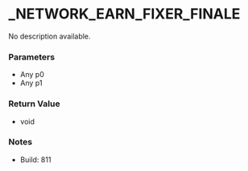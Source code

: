 # _NETWORK_EARN_FIXER_FINALE

No description available.

### Parameters
* Any p0
* Any p1

### Return Value
* void

### Notes
* Build: 811

